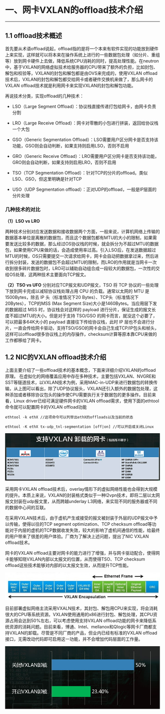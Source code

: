 # 一、网卡VXLAN的offload技术介绍


------

## **1.1 offload技术概述**


   首先要从术语offload说起，offload指的是将一个本来有软件实现的功能放到硬件上来实现，这样就可以将本来在操作系统上进行的一些数据包处理（如分片、重组等）放到网卡硬件上去做，降低系统CPU消耗的同时，提高处理性能。在neutron中，基于VXLAN的网络虚拟技术给服务器的CPU带来了额外的负担，比如封包、解包和校验等，VXLAN的封包和解包都是由OVS来完成的，使用VXLAN offload技术后，VXLAN的封包和解包都交给网卡或者硬件交换机来做了，那么网卡的VXLAN offload技术就是利用网卡来实现VXLAN的封包和解包功能。

再说技术分类，实现offload的几种技术：

- LSO（Large Segment Offload）：协议栈直接传递打包给网卡，由网卡负责分割

- LRO（Large Receive Offload）：网卡对零散的小包进行拼装，返回给协议栈一个大包

- GSO（Generic Segmentation Offload）：LSO需要用户区分网卡是否支持该功能，GSO则会自动判断，如果支持则启用LSO，否则不启用

- GRO（Generic Receive Offload）：LRO需要用户区分网卡是否支持该功能，GRO则会自动判断，如果支持则启用LRO，否则不启用

- TSO（TCP Segmentation Offload）：针对TCP的分片的offload。类似LSO、GSO，但这里明确是针对TCP

- USO（UDP Segmentation offload）：正对UDP的offload，一般是IP层面的分片处理

###  **几种技术的对比**

**（1）LSO vs LRO**

  两种技术分别对应发送数据和接收数据两个方面，一般来说，计算机网络上传输的数据基本单位是离散的数据包，而且这个数据包都有MTU的大小的限制，如果需要发送比较多的数据，那么经过OS协议栈的时候，就会拆分为不超过MTU的数据包，如果使用CPU来做的话，会造成使用率过高。引入LSO后，在发送数据超过MTU的时候，OS只需要提交一次请求给网卡，网卡会自动把数据拿过来，然后进行拆分封装，发送的数据包不会超过MTU的限制，而LRO的作用就是当网卡一次收到很多碎片数据包时，LRO可以辅助自动组合成一段较大的数据包，一次性的交给OS处理，这两种技术主要面向TCP报文。

**（2）TSO vs UFO**
  分别对应TCP报文和UDP报文，TSO 将 TCP 协议的一些处理下放到网卡完成以减轻协议栈处理占用 CPU 的负载。通常以太网的 MTU 是1500Bytes，除去 IP 头（标准情况下20
Bytes）、TCP头（标准情况下20Bytes），TCP的MSS (Max Segment Size)大小是1460Bytes。当应用层下发的数据超过 MSS 时，协议栈会对这样的 payload 进行分片，保证生成的报文长度不超过MTU的大小。但是对于支持 TSO/GSO 的网卡而言，就没这个必要了，可以把最多64K大小的 payload 直接往下传给协议栈，此时 IP 层也不会进行分片，一直会传给网卡驱动，支持TSO/GSO的网卡会自己生成TCP/IP包头和帧头，这样可以offload很多协议栈上的内存操作，checksum计算等原本靠CPU来做的工作都移给了网卡。


##  **1.2 NIC的VXLAN offload技术介绍**

  上面主要介绍了一些offload技术的基本概念，下面来详细介绍VXLAN的offload原理。
  在虚拟化的网络覆盖应用中存在多种技术，主要包括VXLAN、NVGRE和SST等隧道技术，以VXLAN技术为例，采用MAC-in-UDP来进行数据包的转换传输，从上图可以看出，除了UDP协议报头，VXLAN还引入额外的数据包处理，这种添加或者移除协议包头的操作使CPU需要执行关于数据包的更多操作。目前来看，Linux driver已经可满足硬件网卡的VXLAN offload需求，使用下面的ethtool命令就可以配置网卡的VXLAN offload功能


```
ethtool -k ethX //这项命令可以列举出ethX的offloads以及当前的状态
```

```
ethtool -K ethX tx-udp_tnl-segmentation [off|on] //可以开启或关闭Linux
```
![1](resources/102.png)


  采用网卡VXLAN offload技术后，overlay情形下的虚拟网络性能也会得到大规模的提升。本质上来说，VXLAN的封装格式类似于一种l2vpn技术，即将二层以太网报文封装在udp报文里，从而跨越underlay L3网络，来实现不同的服务器或不同的数据中心间的互联。

  在采用VXLAN技术后，由于虚机产生或接受的报文被封装于外层的UDP报文中予以传输，使得以往的TCP segment optimization、TCP checksum offload等功能对于内层的虚机的TCP数据收发失效，较大的影响了虚机间通信的性能，给最终的用户带来了很差的用户体验。厂商为了解决上述问题，提出了NIC VXLAN offload技术。

  网卡的VXLAN offload主要对网卡的能力进行了增强，并与网卡驱动配合，使得网卡能够知晓VXLAN内部以太报文的位置，从而使得TSO、TCP checksum offload这些技术能够对内部的以太报文生效，从而提升TCP性能。

![2](resources/101.png)

  目前部署虚拟网络主流采用VXALN技术，其封包、解包用CPU来实现，将会消耗很大的CPU等系统资源。VXLAN使用通用的x86进行封包、解包处理，其CPU资源占用会达到50%左右，可以考虑使用支持VXLAN offload功能的网卡来降低系统资源的消耗问题。目前来看，博通、Intel、mellanox和Qlogic等网卡厂商都支持VXLAN的卸载。尽管是不同厂商的产品，但业内已经有标准的VXLAN offload接口，无需改动代码即可启用这一功能，并不会增加代码层面的工作量。

![3](resources/103.png)
